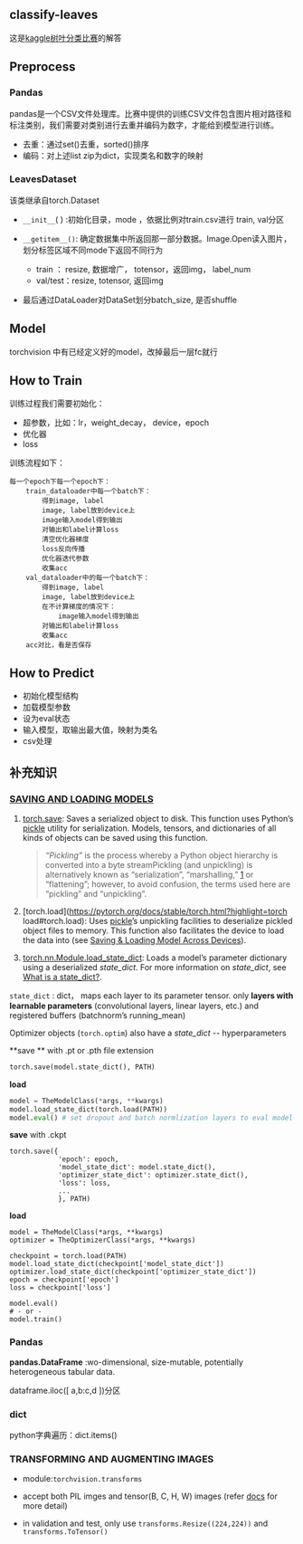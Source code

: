 ##  classify-leaves

这是[kaggle树叶分类比赛](https://www.kaggle.com/competitions/classify-leaves)的解答

## Preprocess

### Pandas

pandas是一个CSV文件处理库。比赛中提供的训练CSV文件包含图片相对路径和标注类别，我们需要对类别进行去重并编码为数字，才能给到模型进行训练。

- 去重：通过set()去重，sorted()排序
- 编码：对上述list zip为dict，实现类名和数字的映射

### LeavesDataset

该类继承自torch.Dataset

- `__init__`( ) :初始化目录，mode ，依据比例对train.csv进行 train, val分区
- `__getitem__()`: 确定数据集中所返回那一部分数据。Image.Open读入图片，划分标签区域不同mode下返回不同行为
  - train ： resize, 数据增广， totensor，返回img， label_num
  - val/test：resize, totensor, 返回img

- 最后通过DataLoader对DataSet划分batch_size, 是否shuffle

## Model

torchvision 中有已经定义好的model，改掉最后一层fc就行

## How to Train

训练过程我们需要初始化：

- 超参数，比如：lr，weight_decay， device，epoch
- 优化器
- loss

训练流程如下：

```
每一个epoch下每一个epoch下：
	train_dataloader中每一个batch下：
		得到image, label
		image, label放到device上
		image输入model得到输出
		对输出和label计算loss
		清空优化器梯度
		loss反向传播
		优化器迭代参数
		收集acc
	val_dataloader中的每一个batch下：
		得到image, label
		image, label放到device上
		在不计算梯度的情况下：
			image输入model得到输出
		对输出和label计算loss
		收集acc
	acc对比，看是否保存
```

## How to Predict

- 初始化模型结构
- 加载模型参数
- 设为eval状态
- 输入模型，取输出最大值，映射为类名
- csv处理

## 补充知识

### [SAVING AND LOADING MODELS](https://pytorch.org/tutorials/beginner/saving_loading_models.html#what-is-a-state-dict)

1. [torch.save](https://pytorch.org/docs/stable/torch.html?highlight=save#torch.save): Saves a serialized object to disk. This function uses Python’s [pickle](https://docs.python.org/3/library/pickle.html) utility for serialization. Models, tensors, and dictionaries of all kinds of objects can be saved using this function.

   > *“Pickling”* is the process whereby a Python object hierarchy is converted into a byte streamPickling (and unpickling) is alternatively known as “serialization”, “marshalling,” [1](https://docs.python.org/3/library/pickle.html#id7) or “flattening”; however, to avoid confusion, the terms used here are “pickling” and “unpickling”.

2. [torch.load](https://pytorch.org/docs/stable/torch.html?highlight=torch load#torch.load): Uses [pickle](https://docs.python.org/3/library/pickle.html)’s unpickling facilities to deserialize pickled object files to memory. This function also facilitates the device to load the data into (see [Saving & Loading Model Across Devices](https://pytorch.org/tutorials/beginner/saving_loading_models.html#saving-loading-model-across-devices)).

3. [torch.nn.Module.load_state_dict](https://pytorch.org/docs/stable/generated/torch.nn.Module.html?highlight=load_state_dict#torch.nn.Module.load_state_dict): Loads a model’s parameter dictionary using a deserialized *state_dict*. For more information on *state_dict*, see [What is a state_dict?](https://pytorch.org/tutorials/beginner/saving_loading_models.html#what-is-a-state-dict).

`state_dict` : dict， maps each  layer to its parameter tensor. only **layers with learnable parameters** (convolutional layers, linear layers, etc.) and registered buffers (batchnorm’s running_mean) 

Optimizer objects (`torch.optim`) also have a *state_dict* -- hyperparameters

**save ** with .pt or .pth file extension

```python
torch.save(model.state_dict(), PATH)
```

**load**

```python
model = TheModelClass(*args, **kwargs)
model.load_state_dict(torch.load(PATH))
model.eval() # set dropout and batch normlization layers to eval model
```

**save** with .ckpt

```
torch.save({
            'epoch': epoch,
            'model_state_dict': model.state_dict(),
            'optimizer_state_dict': optimizer.state_dict(),
            'loss': loss,
            ...
            }, PATH)
```

**load**

```
model = TheModelClass(*args, **kwargs)
optimizer = TheOptimizerClass(*args, **kwargs)

checkpoint = torch.load(PATH)
model.load_state_dict(checkpoint['model_state_dict'])
optimizer.load_state_dict(checkpoint['optimizer_state_dict'])
epoch = checkpoint['epoch']
loss = checkpoint['loss']

model.eval()
# - or -
model.train()
```

### Pandas

**pandas.DataFrame** :wo-dimensional, size-mutable, potentially heterogeneous tabular data.

dataframe.iloc([ a,b:c,d ])分区

### dict

python字典遍历：dict.items()

### TRANSFORMING AND AUGMENTING IMAGES

- module:`torchvision.transforms`  

- accept both PIL imges and tensor(B, C, H, W) images   (refer [docs](https://pytorch.org/vision/stable/transforms.html) for more detail)
- in validation and test, only use `transforms.Resize((224,224))` and `transforms.ToTensor()`


